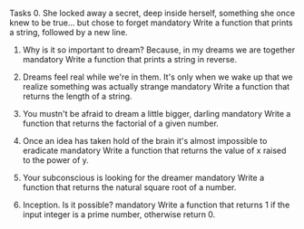 Tasks
0. She locked away a secret, deep inside herself, something she once knew to be true... but chose to forget
mandatory
Write a function that prints a string, followed by a new line.

1. Why is it so important to dream? Because, in my dreams we are together
mandatory
Write a function that prints a string in reverse.

2. Dreams feel real while we're in them. It's only when we wake up that we realize something was actually strange
mandatory
Write a function that returns the length of a string.

3. You mustn't be afraid to dream a little bigger, darling
mandatory
Write a function that returns the factorial of a given number.

4. Once an idea has taken hold of the brain it's almost impossible to eradicate
mandatory
Write a function that returns the value of x raised to the power of y.

5. Your subconscious is looking for the dreamer
mandatory
Write a function that returns the natural square root of a number.

6. Inception. Is it possible?
mandatory
Write a function that returns 1 if the input integer is a prime number, otherwise return 0.
